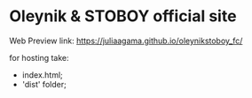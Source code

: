 # Oleynik & STOBOY official site



Web Preview link: https://juliaagama.github.io/oleynikstoboy_fc/

for hosting take:
- index.html;
- 'dist' folder;
